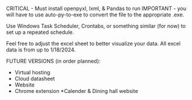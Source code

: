 CRITICAL - Must install openpyxl, lxml, & Pandas to run
IMPORTANT - you will have to use auto-py-to-exe to convert the file to the appropriate .exe.

Use Windows Task Scheduler, Crontabs, or something similar (for now) to set up a repeated schedule.

Feel free to adjust the excel sheet to better visualize your data.
All excel data is from up to 1/18/2024.

FUTURE VERSIONS (in order planned):
 - Virtual hosting
 - Cloud datasheet
 - Website
 - Chrome extension
    *Calender & Dining hall website
